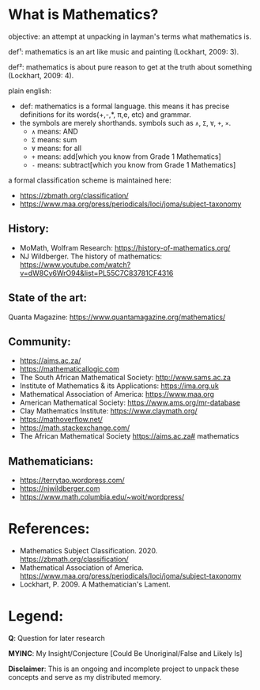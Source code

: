 # What is Mathematics?

objective: an attempt at unpacking in layman's terms what mathematics is.

def¹: mathematics is an art like music and painting (Lockhart, 2009: 3).

def²: mathematics is about pure reason to get at the truth about something (Lockhart, 2009: 4).


plain english:
- def: mathematics is a formal language. this means it has precise definitions for its words(+,-,\*, π,e, etc) and grammar.
- the symbols are merely shorthands.
     symbols such as `∧`, `Σ`, `∀`, `+`, `×`.
     - `∧` means: AND
     - `Σ` means: sum
     - `∀` means: for all
     - `+` means: add[which you know from Grade 1 Mathematics]
     - `-` means: subtract[which you know from Grade 1 Mathematics]

a formal classification scheme is maintained here: 
* https://zbmath.org/classification/
* https://www.maa.org/press/periodicals/loci/joma/subject-taxonomy

## History:
* MoMath, Wolfram Research: https://history-of-mathematics.org/
* NJ Wildberger. The history of mathematics: https://www.youtube.com/watch?v=dW8Cy6WrO94&list=PL55C7C83781CF4316

## State of the art:
Quanta Magazine: https://www.quantamagazine.org/mathematics/

## Community:
- https://aims.ac.za/
- https://mathematicallogic.com
- The South African Mathematical Society: http://www.sams.ac.za
- Institute of Mathematics & its Applications: https://ima.org.uk
- Mathematical Association of America: https://www.maa.org
- American Mathematical Society: https://www.ams.org/mr-database
- Clay Mathematics Institute: https://www.claymath.org/
- https://mathoverflow.net/
- https://math.stackexchange.com/
- The African Mathematical Society https://aims.ac.za# mathematics

## Mathematicians:
- https://terrytao.wordpress.com/
- https://njwildberger.com
- https://www.math.columbia.edu/~woit/wordpress/

# References:
- Mathematics Subject Classification. 2020. https://zbmath.org/classification/
- Mathematical Association of America. https://www.maa.org/press/periodicals/loci/joma/subject-taxonomy
- Lockhart, P. 2009. A Mathematician's Lament.

# Legend:
**Q**: Question for later research

**MYINC**: My Insight/Conjecture [Could Be Unoriginal/False and Likely Is]

**Disclaimer**: This is an ongoing and incomplete project to unpack these concepts and serve as my distributed memory.
